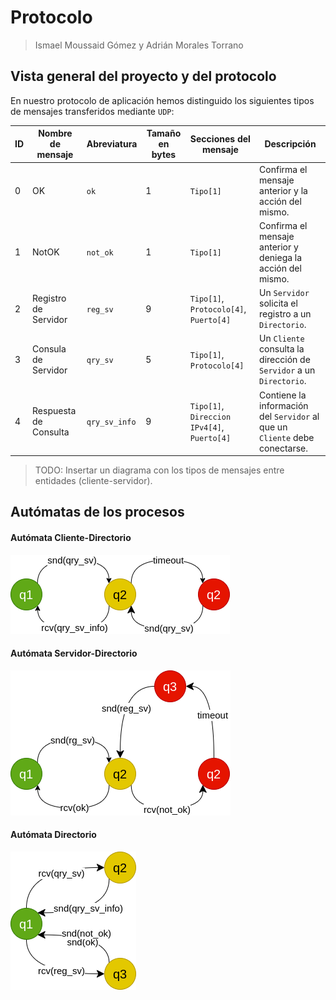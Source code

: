 # Protocolo


> Ismael Moussaid Gómez y Adrián Morales Torrano

## Vista general del proyecto y del protocolo

En nuestro protocolo de aplicación hemos distinguido los siguientes tipos de mensajes transferidos mediante `UDP`:

ID | Nombre de mensaje | Abreviatura | Tamaño en bytes | Secciones del mensaje | Descripción
--- | --- | --- | --- | --- | ---
0 | OK | `ok` | 1 | `Tipo[1]` | Confirma el mensaje anterior y la acción del mismo.
1 | NotOK | `not_ok`| 1 | `Tipo[1]` | Confirma el mensaje anterior y deniega la acción del mismo.
2 | Registro de Servidor | `reg_sv` | 9 | `Tipo[1]`, `Protocolo[4]`, `Puerto[4]` | Un `Servidor` solicita el registro a un `Directorio`.
3 | Consula de Servidor | `qry_sv` | 5 | `Tipo[1]`, `Protocolo[4]` | Un `Cliente` consulta la dirección de `Servidor` a un `Directorio`.
4 | Respuesta de Consulta | `qry_sv_info` | 9 |`Tipo[1]`, `Direccion IPv4[4]`, `Puerto[4]` | Contiene la información del `Servidor` al que un `Cliente` debe conectarse.

> TODO: Insertar un diagrama con los tipos de mensajes entre entidades (cliente-servidor).

## Autómatas de los procesos
#### Autómata Cliente-Directorio
![Client-Directory automata](./images/client-directory.png "client-directory")

#### Autómata Servidor-Directorio
![Server-Directory automata](./images/server-directory.png "server-directory")

#### Autómata Directorio
![Directory automata](./images/directory.png "directory")

